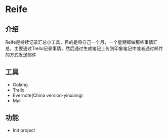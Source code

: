 # Reife

## 介绍

Reife是持续记录汇总小工具，目的是将自己一个月，一个星期都做那些事情汇总，主要通过Trello记录事情，然后通过生成笔记上传到印象笔记中或者通过邮件的方式发送邮件

## 工具

* Golang
* Trello
* Evernote(China version-yinxiang)
* Mail

## 功能

* Init project
